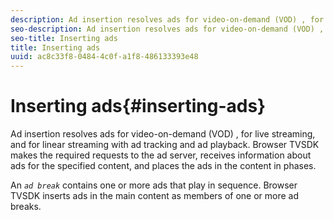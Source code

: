 ```yaml
---
description: Ad insertion resolves ads for video-on-demand (VOD) , for live streaming, and for linear streaming with ad tracking and ad playback. Browser TVSDK makes the required requests to the ad server, receives information about ads for the specified content, and places the ads in the content in phases.
seo-description: Ad insertion resolves ads for video-on-demand (VOD) , for live streaming, and for linear streaming with ad tracking and ad playback. Browser TVSDK makes the required requests to the ad server, receives information about ads for the specified content, and places the ads in the content in phases.
seo-title: Inserting ads
title: Inserting ads
uuid: ac8c33f8-0484-4c0f-a1f8-486133393e48
---
```


# Inserting ads{#inserting-ads}

Ad insertion resolves ads for video-on-demand (VOD) , for live streaming, and for linear streaming with ad tracking and ad playback. Browser TVSDK makes the required requests to the ad server, receives information about ads for the specified content, and places the ads in the content in phases.

An *`ad break`* contains one or more ads that play in sequence. Browser TVSDK inserts ads in the main content as members of one or more ad breaks. 
